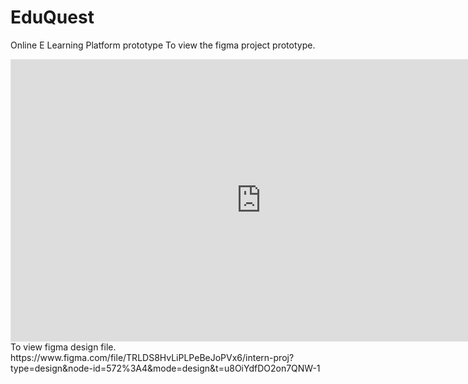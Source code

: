 # EduQuest
Online E Learning Platform prototype
To view the figma project prototype.
<iframe style="border: 1px solid rgba(0, 0, 0, 0.1);" width="800" height="450" src="https://www.figma.com/embed?embed_host=share&url=https%3A%2F%2Fwww.figma.com%2Fproto%2FTRLDS8HvLiPLPeBeJoPVx6%2Fintern-proj%3Fpage-id%3D572%253A4%26type%3Ddesign%26node-id%3D812-2742%26viewport%3D539%252C340%252C0.03%26t%3DAaomki4D2O1XL7uH-1%26scaling%3Dscale-down%26starting-point-node-id%3D686%253A34%26mode%3Ddesign" allowfullscreen></iframe>
To view figma design file.
https://www.figma.com/file/TRLDS8HvLiPLPeBeJoPVx6/intern-proj?type=design&node-id=572%3A4&mode=design&t=u8OiYdfDO2on7QNW-1
